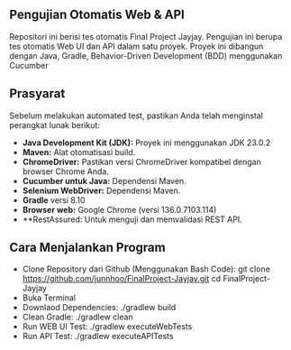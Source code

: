 ## Pengujian Otomatis Web & API

Repositori ini berisi tes otomatis Final Project Jayjay. 
Pengujian ini berupa tes otomatis Web UI dan API dalam satu proyek. 
Proyek ini dibangun dengan Java, Gradle, Behavior-Driven Development (BDD) menggunakan Cucumber

## Prasyarat

Sebelum melakukan automated test, pastikan Anda telah menginstal perangkat lunak berikut:

* **Java Development Kit (JDK):** Proyek ini menggunakan JDK 23.0.2
* **Maven:** Alat otomatisasi build.
* **ChromeDriver:** Pastikan versi ChromeDriver kompatibel dengan browser Chrome Anda.
* **Cucumber untuk Java:** Dependensi Maven.
* **Selenium WebDriver:** Dependensi Maven.
* **Gradle** versi 8.10
* **Browser web:** Google Chrome (versi 136.0.7103.114)
* **RestAssured: Untuk menguji dan memvalidasi REST API.

## Cara Menjalankan Program
* Clone Repository dari Github (Menggunakan Bash Code): git clone https://github.com/junnhoo/FinalProject-Jayjay.git cd FinalProject-Jayjay
* Buka Terminal
* Downlaod Dependencies: ./gradlew build
* Clean Gradle: ./gradlew clean
* Run WEB UI Test: ./gradlew executeWebTests
* Run API Test: ./gradlew executeAPITests


